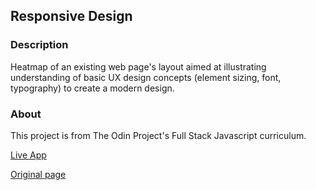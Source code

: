 ## Responsive Design
### Description
Heatmap of an existing web page's layout aimed at illustrating understanding of basic UX design concepts (element sizing, font, typography) to create a modern design.
### About
This project is from The Odin Project's Full Stack Javascript curriculum.

[Live App](https://romainyvernes.github.io/design_teardown/)

[Original page](https://www.smashingmagazine.com/)
